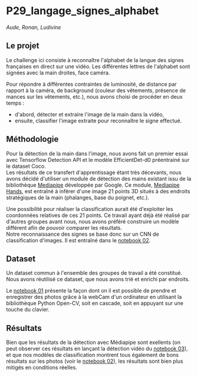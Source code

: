 # P29_langage_signes_alphabet

*Aude, Ronan, Ludivine*

## Le projet

Le challenge ici consiste à reconnaître l'alphabet de la langue des signes françaises en direct sur une vidéo. Les différentes lettres de l'alphabet sont signées avec la main droites, face caméra.

Pour répondre à différentes contraintes de luminosité, de distance par rapport à la caméra, de background (couleur des vêtements, présence de mances sur les vêtements, etc.), nous avons choisi de procéder en deux temps :
- d'abord, détecter et extraire l'image de la main dans la vidéo, 
- ensuite, classifier l'image extraite pour reconnaître le signe effectué.

## Méthodologie

Pour la détection de la main dans l'image, nous avons fait un premier essai avec Tensorflow Detection API et le modèle EfficientDet-d0 préentrainé sur le dataset Coco.<br> 
Les résultats de ce transfert d'apprentissage étant très décevants, nous avons décidé d'utiliser un module de détection des mains existant issu de la bibliothèque [Mediapipe](https://mediapipe.dev/) développée par Google. Ce module, [Mediapipe Hands](https://google.github.io/mediapipe/solutions/hands), est entraîné à inférer d'une image 21 points 3D situés à des endroits stratégiques de la main (phalanges, base du poignet, etc.).<br>

Une possibilité pour réaliser la classification aurait été d'exploiter les coordonnées relatives de ces 21 points. Ce travail ayant déjà été réalisé par d'autres groupes avant nous, nous avons préféré construire un modèle différent afin de pouvoir comparer les résultats.<br>
Notre reconnaissance des signes se base donc sur un CNN de classification d'images. Il est entraîné dans le [notebook 02](02_classification_signes.ipynb).

## Dataset

Un dataset commun à l'ensemble des groupes de travail a été constitué. Nous avons réutilisé ce dataset, que nous avons trié et enrichi par endroits.<br>

Le [notebook 01](01_capture_webcam.ipynb) présente la façon dont on il est possible de prendre et enregistrer des photos grâce à la webCam d'un ordinateur en utilisant la bibliothèque Python Open-CV, soit en cascade, soit en appuyant sur une touche du clavier.


## Résultats

Bien que les résultats de la détection avec Médiapipe sont exellents (on peut observer ces résultats en lançant la détection vidéo du [notebook 03](03_reconnaissance_signes_video.ipynb)), et que nos modèles de classification montrent tous également de bons résultats sur les photos (voir le [notebook 02](02_classification_signes.ipynb)), les résultats sont bien plus mitigés en conditions réelles.
